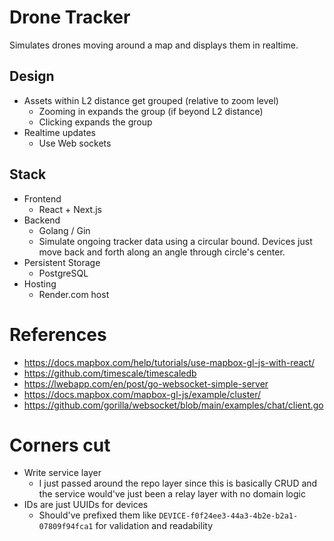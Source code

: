 # Drone Tracker

Simulates drones moving around a map and displays them in realtime.

## Design
- Assets within L2 distance get grouped (relative to zoom level)
  - Zooming in expands the group (if beyond L2 distance)
  - Clicking expands the group
- Realtime updates
  - Use Web sockets

## Stack
- Frontend
  - React + Next.js
- Backend
  - Golang / Gin
  - Simulate ongoing tracker data using a circular bound. Devices just move back and forth along an angle through circle's center.
- Persistent Storage
  - PostgreSQL
- Hosting
  - Render.com host

# References
- https://docs.mapbox.com/help/tutorials/use-mapbox-gl-js-with-react/
- https://github.com/timescale/timescaledb
- https://lwebapp.com/en/post/go-websocket-simple-server
- https://docs.mapbox.com/mapbox-gl-js/example/cluster/
- https://github.com/gorilla/websocket/blob/main/examples/chat/client.go

# Corners cut
- Write service layer
  - I just passed around the repo layer since this is basically CRUD and the service would've just been a relay layer with no domain logic
- IDs are just UUIDs for devices
  - Should've prefixed them like `DEVICE-f0f24ee3-44a3-4b2e-b2a1-07809f94fca1` for validation and readability
